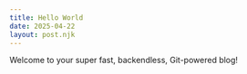 ```yaml
---
title: Hello World
date: 2025-04-22
layout: post.njk
---
```


Welcome to your super fast, backendless, Git-powered blog!
